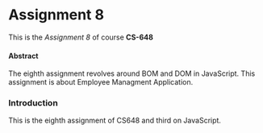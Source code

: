 # **Assignment 8**
This is the _Assignment 8_ of course **CS-648**

#### Abstract
The eighth assignment revolves around BOM and DOM in JavaScript. 
This assignment is about Employee Managment Application.

### Introduction
This is the eighth assignment of CS648 and third on JavaScript. 
